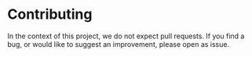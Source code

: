 # Contributing

In the context of this project, we do not expect pull requests. If you find a bug, or would like to suggest an improvement, please open as issue.